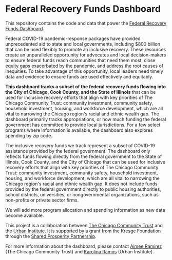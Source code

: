 # Federal Recovery Funds Dashboard

This repository contains the code and data that power the [Federal Recovery Funds Dashboard](https://chi-trust.github.io/Recovery-Funds-Dashboard/).

Federal COVID-19 pandemic-response packages have provided unprecedented aid to state and local governments, including \$800 billion that can be used flexibly to promote an inclusive recovery. These resources create an unparalleled opportunity for advocates and local decision-makers to ensure federal funds reach communities that need them most, close equity gaps exacerbated by the pandemic, and address the root causes of inequities. To take advantage of this opportunity, local leaders need timely data and evidence to ensure funds are used effectively and equitably.

**This dashboard tracks a subset of the federal recovery funds flowing into the City of Chicago, Cook County, and the State of Illinois** that can be used for inclusive recovery efforts that align with key priorities of The Chicago Community Trust: community investment, community safety, household investment, housing, and workforce development, which are all vital to narrowing the Chicago region's racial and ethnic wealth gap. The dashboard primarily tracks appropriations, or how much funding the federal government has committed to provide local jurisdictions. For a few select programs where information is available, the dashboard also explores spending by zip code.

The inclusive recovery funds we track represent a subset of COVID-19 assistance provided by the federal government. The dashboard only reflects funds flowing directly from the federal government to the State of Illinois, Cook County, and the City of Chicago that can be used for inclusive recovery efforts that align with key priorities of The Chicago Community Trust: community investment, community safety, household investment, housing, and workforce development, which are all vital to narrowing the Chicago region's racial and ethnic wealth gap. It does not include funds provided by the federal government directly to public housing authorities, school districts, universities, or nongovernmental organizations, such as non-profits or private sector firms.

We will add more program allocation and spending information as new data become available. 

This project is a collaboration between [The Chicago Community Trust](https://www.cct.org/) and the [Urban Institute](https://www.urban.org/). It is supported by a grant from the Kresge Foundation through the [Shared Prosperity Partnership](http://www.sharedprosperitypartnership.org/).

For more information about the dashboard, please contact [Aimee Ramirez](mailto:aramirez@cct.org) (The Chicago Community Trust) and [Karolina Ramos](mailto:kramos@urban.org) (Urban Institute).
